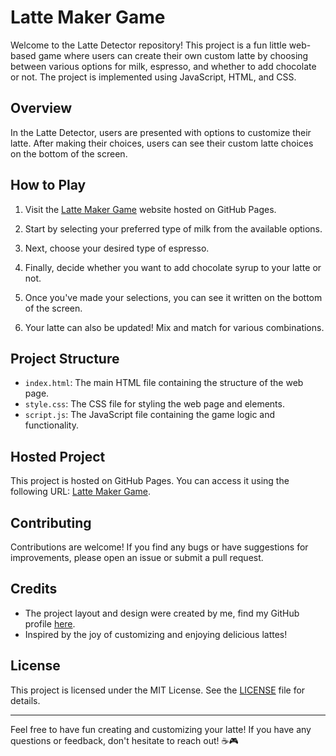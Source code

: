 # Latte Maker Game

Welcome to the Latte Detector repository! This project is a fun little web-based game where users can create their own custom latte by choosing between various options for milk, espresso, and whether to add chocolate or not. The project is implemented using JavaScript, HTML, and CSS.

## Overview

In the Latte Detector, users are presented with options to customize their latte. After making their choices, users can see their custom latte choices on the bottom of the screen.

## How to Play

1. Visit the [Latte Maker Game](https://fpdpanda.github.io/Latte-Detector/) website hosted on GitHub Pages.

2. Start by selecting your preferred type of milk from the available options.

3. Next, choose your desired type of espresso.

4. Finally, decide whether you want to add chocolate syrup to your latte or not.

5. Once you've made your selections, you can see it written on the bottom of the screen.

6. Your latte can also be updated! Mix and match for various combinations.

## Project Structure

- `index.html`: The main HTML file containing the structure of the web page.
- `style.css`: The CSS file for styling the web page and elements.
- `script.js`: The JavaScript file containing the game logic and functionality.

## Hosted Project

This project is hosted on GitHub Pages. You can access it using the following URL: [Latte Maker Game](https://fpdpanda.github.io/Latte-Detector/).

## Contributing

Contributions are welcome! If you find any bugs or have suggestions for improvements, please open an issue or submit a pull request.

## Credits

- The project layout and design were created by me, find my GitHub profile [here](https://github.com/fpdpanda).
- Inspired by the joy of customizing and enjoying delicious lattes!

## License

This project is licensed under the MIT License. See the [LICENSE](LICENSE) file for details.

---

Feel free to have fun creating and customizing your latte! If you have any questions or feedback, don't hesitate to reach out! ☕🎮

